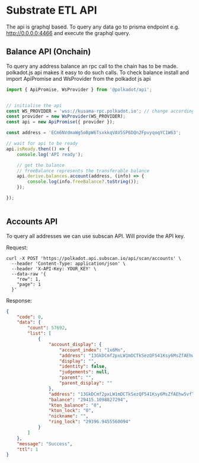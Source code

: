 # Substrate ETL API

The api is graphql based. To query any data go to prisma endpoint e.g. http://0.0.0.0:4466 and execute the graphql query.


## Balance API (Onchain)

To query any address balance an rpc call to the chain has to be made. polkadot.js api makes it easy to do such calls.
To check balance install and import ApiPromise and WsProvider from the polkadot js api

```js
import { ApiPromise, WsProvider } from '@polkadot/api';


// initialise the api
const WS_PROVIDER = 'wss://kusama-rpc.polkadot.io'; // change according to network
const provider = new WsProvider(WS_PROVIDER);
const api = new ApiPromise({ provider });

const address = 'ECm6NVdmaWg5oBpW6TsxkkqVAV5SP6DQn2FpvyqoqYC1W63';

// wait for api to be ready
api.isReady.then(() => {
	console.log('API ready');

	// get the balance
	// freeBalance represents the transferable balance
	api.derive.balances.account(address, (info) => {
		console.log(info.freeBalance?.toString());
	});

});



```

## Accounts API

To query all addresses we can use subscan API. Will provide the API key.

Request:

```
curl -X POST 'https://polkadot.api.subscan.io/api/scan/accounts' \
  --header 'Content-Type: application/json' \
  --header 'X-API-Key: YOUR_KEY' \
  --data-raw '{
    "row": 1,
    "page": 1
  }'
```

Response:

```json
{
    "code": 0,
    "data": {
        "count": 57692,
        "list": [
            {
                "account_display": {
                    "account_index": "1x6Mn",
                    "address": "13GkDCmf2pxLW1mDCTkSezQF541Ksy6MsZfAEhw5vfTdPsxE",
                    "display": "",
                    "identity": false,
                    "judgements": null,
                    "parent": "",
                    "parent_display": ""
                },
                "address": "13GkDCmf2pxLW1mDCTkSezQF541Ksy6MsZfAEhw5vfTdPsxE",
                "balance": "29415.1098827294",
                "kton_balance": "0",
                "kton_lock": "0",
                "nickname": "",
                "ring_lock": "29396.9455560094"
            }
        ]
    },
    "message": "Success",
    "ttl": 1
}
```
